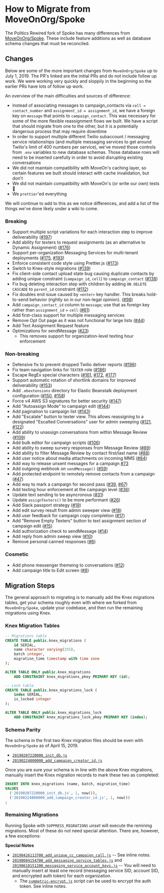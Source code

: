 # How to Migrate from MoveOnOrg/Spoke

The Politics Rewired fork of Spoke has many differences from [MoveOnOrg/Spoke](https://www.github.com/MoveOnOrg/Spoke). These include feature additions as well as database schema changes that must be reconciled.

## Changes

Below are some of the more important changes from `MoveOnOrg/Spoke` up to July 1, 2019. The PR's linked are the initial PRs and do not include follow up work. We were working very quickly and sloppily in the beginning so the earlier PRs have lots of follow up work.

An overview of the main difficulties and sources of difference:

- Instead of associating messages to campaign_contacts via `cell = contact_number` and `assignment_id = assignment_id`, we have a foreign
  key on `message` that points to `campaign_contact`. This was necessary for some of the more flexible reassignment flows we built. We have
  a script that should migrate from one to the other, but it is a potentially dangerous process that may require downtime
- In order to support multiple different Twilio subaccount / messaging service relationships (and multiple messaging services to get
  around Twilio's limit of 400 numbers per service), we've moved those controls from `.env` variables to new database schemas. Those
  database rows will need to be inserted carefully in order to avoid disrupting existing conversations
- We did not maintain compatibility with MoveOn's caching layer, so certain features we built should interact with cache invalidation, but
  don't
- We did not maintain compatibility with MoveOn's (or write our own) tests 😬
- We `prettier`'ed everything

We will continue to add to this as we notice differences, and add a list of the things we've done likely under a wiki to come.

### Breaking

- Support multiple script variations for each interaction step to improve deliverability ([#197](https://github.com/politics-rewired/Spoke/pull/197))
- Add ability for texters to request assignments (as an alternative to Dynamic Assignment) ([#176](https://github.com/politics-rewired/Spoke/pull/176))
- Support per-organization Messaging Services for multi-tenant deployments ([#175](https://github.com/politics-rewired/Spoke/pull/175), [#193](https://github.com/politics-rewired/Spoke/pull/193))
- Enforce consistent code style using Prettier.js ([#173](https://github.com/politics-rewired/Spoke/pull/173))
- Switch to Knex-style migrations ([#139](https://github.com/politics-rewired/Spoke/pull/139))
- Fix client-side contact upload state bug causing duplicate contacts by adding unique constraint (`campaign_id`, `cell`) to `campaign_contact` ([#138](https://github.com/politics-rewired/Spoke/pull/138))
- Fix bug deleting interaction step with children by adding `ON DELETE CASCADE` to `parent_id` constraint ([#112](https://github.com/politics-rewired/Spoke/pull/112))
- Fix doubles end issue caused by `<enter>` key handler. This breaks hold-to-send behavior (rightly so in our non-legal opinion). ([#98](https://github.com/politics-rewired/Spoke/pull/98))
- Add `campaign_contact_id` column to `message`; use that as foreign key rather than `assignment_id` + `cell` ([#61](https://github.com/politics-rewired/Spoke/pull/61))
- Add first-class support for multiple messaging services
- Remove Opt Out page as it was not functional for large lists ([#44](https://github.com/politics-rewired/Spoke/pull/44))
- Add Text Assignment Request feature
- Optimizations for sendMessage ([#23](https://github.com/politics-rewired/Spoke/pull/23))
  - This removes support for organization-level texting hour enforcement

### Non-breaking

- Defensive fix to prevent dropped Twilio deliver reports ([#196](https://github.com/politics-rewired/Spoke/pull/196))
- Fix team navigation links for `TEXTER` role ([#186](https://github.com/politics-rewired/Spoke/pull/186))
- Escape RegEx special characters ([#161](https://github.com/politics-rewired/Spoke/pull/161), [#172](https://github.com/politics-rewired/Spoke/pull/172), [#177](https://github.com/politics-rewired/Spoke/pull/177))
- Support automatic rotation of shortlink domains for improved deliverability ([#153](https://github.com/politics-rewired/Spoke/pull/153))
- Add `.ebextensions` directory for Elastic Beanstalk deployment configuration ([#150](https://github.com/politics-rewired/Spoke/pull/150), [#158](https://github.com/politics-rewired/Spoke/pull/158))
- Force v4 AWS S3 signatures for better security ([#147](https://github.com/politics-rewired/Spoke/pull/147))
- Add "Autoassign Mode" to campaign edit ([#144](https://github.com/politics-rewired/Spoke/pull/144))
- Add pagination to campaign list ([#143](https://github.com/politics-rewired/Spoke/pull/143))
- Add "Escalate" button to texter view. This allows reassigning to a designated "Escalted Conversations" user for admin sweeping ([#121](https://github.com/politics-rewired/Spoke/pull/121), [#122](https://github.com/politics-rewired/Spoke/pull/122))
- Add ability to unassign conversations from within Message Review ([#109](https://github.com/politics-rewired/Spoke/pull/109))
- Add bulk editor for campaign scripts ([#106](https://github.com/politics-rewired/Spoke/pull/106))
- Add ability to sweep survery responses from Message Review ([#89](https://github.com/politics-rewired/Spoke/pull/89))
- Add ability to filter Message Review by contact first/last name ([#88](https://github.com/politics-rewired/Spoke/pull/88))
- Add user notice about media attachments on incoming MMS ([#84](https://github.com/politics-rewired/Spoke/pull/84))
- Add way to release unsent messages for a campaign [#73](https://github.com/politics-rewired/Spoke/pull/73)
- Add outgoing webhook on `sendMessage()` ([#59](https://github.com/politics-rewired/Spoke/pull/59))
- Add protected endpoint to remotely remove contacts from a campaign ([#47](https://github.com/politics-rewired/Spoke/pull/47))
- Add way to mark a campaign for second pass ([#39](https://github.com/politics-rewired/Spoke/pull/39), [#67](https://github.com/politics-rewired/Spoke/pull/67))
- Add texting hour enforcement at the campaign level ([#36](https://github.com/politics-rewired/Spoke/pull/36))
- Update text sending to be asyncronous ([#31](https://github.com/politics-rewired/Spoke/pull/31))
- Update `assignTexters()` to be more performant ([#26](https://github.com/politics-rewired/Spoke/pull/26))
- Add Slack passport strategy ([#19](https://github.com/politics-rewired/Spoke/pull/19))
- Add edit survey result from admin sweeper view ([#18](https://github.com/politics-rewired/Spoke/pull/18))
- Add user feedback for campaign copy completion ([#17](https://github.com/politics-rewired/Spoke/pull/17))
- Add "Remove Empty Texters" button to text assignment section of campaign edit ([#15](https://github.com/politics-rewired/Spoke/pull/15))
- Add authorization check to sendMessage ([#14](https://github.com/politics-rewired/Spoke/pull/14))
- Add reply from admin sweep view ([#10](https://github.com/politics-rewired/Spoke/pull/10))
- Remove personal canned responses ([#6](https://github.com/politics-rewired/Spoke/pull/6))

### Cosmetic

- Add phone messenger themeing to conversations ([#12](https://github.com/politics-rewired/Spoke/pull/12))
- Add campaign title to Edit screen ([#8](https://github.com/politics-rewired/Spoke/pull/8))

## Migration Steps

The general approach to migrating is to manually add the Knex migrations tables, get your schema roughly even with where we forked from `MoveOnOrg/Spoke`, update your codebase, and then run the remaining migrations using Knex.

### Knex Migration Tables

```sql
-- Migrations table
CREATE TABLE public.knex_migrations (
    id SERIAL,
    name character varying(255),
    batch integer,
    migration_time timestamp with time zone
);

ALTER TABLE ONLY public.knex_migrations
    ADD CONSTRAINT knex_migrations_pkey PRIMARY KEY (id);

-- Lock table
CREATE TABLE public.knex_migrations_lock (
    index SERIAL,
    is_locked integer
);

ALTER TABLE ONLY public.knex_migrations_lock
    ADD CONSTRAINT knex_migrations_lock_pkey PRIMARY KEY (index);
```

### Schema Parity

The schema in the first two Knex migration files should be even with `MoveOnOrg/Spoke` as of April 15, 2019.

- [`20190207220000_init_db.js`](../migrations/20190207220000_init_db.js)
- [`20190224000000_add_campaign_creator_id.js`](../migrations/20190224000000_add_campaign_creator_id.js)

Once you are sure your schema is in line with the above Knex migrations, manually insert the Knex migration records to mark these two as completed:

```sql
INSERT INTO knex_migrations (name, batch, migration_time)
VALUES
  ('20190207220000_init_db.js', 1, now()),
  ('20190224000000_add_campaign_creator_id.js', 1, now())
;
```

### Remaining Migrations

Running Spoke with `SUPPRESS_MIGRATIONS` _unset_ will execute the remining migrations. Most of these do not need special attention. There are, however, a few exceptions:

**Special Notes**

- [`20190426113700_add_unique_cc_campaign_call.js`](../migrations/20190426113700_add_unique_cc_campaign_call.js) -- See inline notes.
- [`20190604154700_add_messaging_service_tables.js`](../migrations/20190604154700_add_messaging_service_tables.js) and [`20190618151200_messaging_service_account_keys.js`](../migrations/20190618151200_messaging_service_account_keys.js) -- You will need to manually insert at least one record (messaging service SID, account SID, and encrypted auth token) for each organization.
  - The [`symmetric-encrypt.js`](../dev-tools/symmetric-encrypt.js) script can be used to encrypt the auth token. See inline notes.
